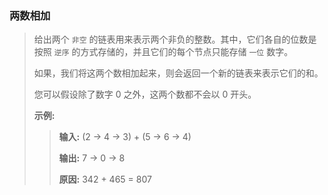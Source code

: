 ### 两数相加

> 给出两个 `非空` 的链表用来表示两个非负的整数。其中，它们各自的位数是按照 `逆序` 的方式存储的，并且它们的每个节点只能存储 `一位` 数字。
>
> 如果，我们将这两个数相加起来，则会返回一个新的链表来表示它们的和。
>
> 您可以假设除了数字 0 之外，这两个数都不会以 0 开头。
>
> **示例:**
>
>> **输入:** (2 -> 4 -> 3) + (5 -> 6 -> 4)
>>
>> **输出:** 7 -> 0 -> 8
>>
>> **原因:** 342 + 465 = 807
